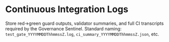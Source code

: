 # Continuous Integration Logs

Store red→green guard outputs, validator summaries, and full CI transcripts required by the Governance Sentinel. Standard naming: `test_gate_YYYYMMDDThhmmssZ.log`, `ci_summary_YYYYMMDDThhmmssZ.json`, etc.
